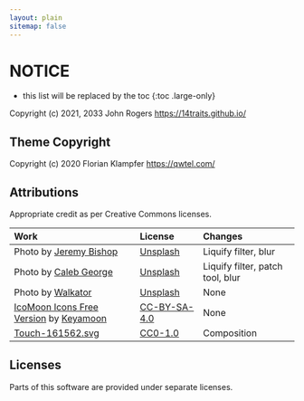 ```yaml
---
layout: plain
sitemap: false
---
```


# NOTICE

- this list will be replaced by the toc
  {:toc .large-only}

Copyright (c) 2021, 2033 John Rogers <https://14traits.github.io/>

## Theme Copyright

Copyright (c) 2020 Florian Klampfer <https://qwtel.com/>

## Attributions

Appropriate credit as per Creative Commons licenses.

| Work                                               | License        | Changes                          |
| :------------------------------------------------- | :------------- | :------------------------------- |
| Photo by [Jeremy Bishop][jb]                       | [Unsplash]     | Liquify filter, blur             |
| Photo by [Caleb George][cg]                        | [Unsplash]     | Liquify filter, patch tool, blur |
| Photo by [Walkator][wk]                            | [Unsplash]     | None                             |
| [IcoMoon Icons Free Version][11] by [Keyamoon][12] | [CC-BY-SA-4.0] | None                             |
| [Touch-161562.svg][41]                             | [CC0-1.0]      | Composition                      |

[jb]: https://unsplash.com/photos/1braZySlEKA
[cg]: https://unsplash.com/photos/AtvuPUenaeI
[wk]: https://unsplash.com/photos/klMii3cR9iI
[11]: https://icomoon.io/#icons-icomoon
[12]: http://keyamoon.com/
[41]: https://commons.wikimedia.org/wiki/File:Touch-161562.svg

## Licenses

Parts of this software are provided under separate licenses.

[mit]: licenses/MIT.md
[gpl-3.0]: licenses/GPL-3.0.md
[apache-2.0]: licenses/Apache-2.0.md
[w3c-20150513]: licenses/W3C-20150513.md
[cc-by-sa-4.0]: https://creativecommons.org/licenses/by-sa/4.0/
[cc-by-sa-3.0]: https://creativecommons.org/licenses/by-sa/3.0/
[cc0-1.0]: https://creativecommons.org/publicdomain/zero/1.0/deed.en
[unsplash]: https://unsplash.com/license
